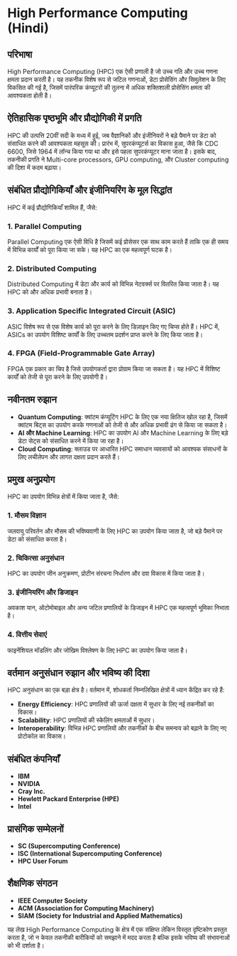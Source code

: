 # High Performance Computing (Hindi)

## परिभाषा
High Performance Computing (HPC) एक ऐसी प्रणाली है जो उच्च गति और उच्च गणना क्षमता प्रदान करती है। यह तकनीक विशेष रूप से जटिल गणनाओं, डेटा प्रोसेसिंग और सिमुलेशन के लिए विकसित की गई है, जिसमें पारंपरिक कंप्यूटरों की तुलना में अधिक शक्तिशाली प्रोसेसिंग क्षमता की आवश्यकता होती है।

## ऐतिहासिक पृष्ठभूमि और प्रौद्योगिकी में प्रगति
HPC की उत्पत्ति 20वीं सदी के मध्य में हुई, जब वैज्ञानिकों और इंजीनियरों ने बड़े पैमाने पर डेटा को संसाधित करने की आवश्यकता महसूस की। प्रारंभ में, सुपरकंप्यूटर्स का विकास हुआ, जैसे कि CDC 6600, जिसे 1964 में लॉन्च किया गया था और इसे पहला सुपरकंप्यूटर माना जाता है। इसके बाद, तकनीकी प्रगति ने Multi-core processors, GPU computing, और Cluster computing की दिशा में कदम बढ़ाया।

## संबंधित प्रौद्योगिकियाँ और इंजीनियरिंग के मूल सिद्धांत
HPC में कई प्रौद्योगिकियाँ शामिल हैं, जैसे:

### 1. Parallel Computing
Parallel Computing एक ऐसी विधि है जिसमें कई प्रोसेसर एक साथ काम करते हैं ताकि एक ही समय में विभिन्न कार्यों को पूरा किया जा सके। यह HPC का एक महत्वपूर्ण घटक है।

### 2. Distributed Computing
Distributed Computing में डेटा और कार्य को विभिन्न नेटवर्क्स पर वितरित किया जाता है। यह HPC को और अधिक प्रभावी बनाता है।

### 3. Application Specific Integrated Circuit (ASIC)
ASIC विशेष रूप से एक विशेष कार्य को पूरा करने के लिए डिज़ाइन किए गए चिप्स होते हैं। HPC में, ASICs का उपयोग विशिष्ट कार्यों के लिए उच्चतम प्रदर्शन प्राप्त करने के लिए किया जाता है।

### 4. FPGA (Field-Programmable Gate Array)
FPGA एक प्रकार का चिप है जिसे उपयोगकर्ता द्वारा प्रोग्राम किया जा सकता है। यह HPC में विशिष्ट कार्यों को तेजी से पूरा करने के लिए उपयोगी है।

## नवीनतम रुझान
- **Quantum Computing**: क्वांटम कंप्यूटिंग HPC के लिए एक नया क्षितिज खोल रहा है, जिसमें क्वांटम बिट्स का उपयोग करके गणनाओं को तेजी से और अधिक प्रभावी ढंग से किया जा सकता है।
- **AI और Machine Learning**: HPC का उपयोग AI और Machine Learning के लिए बड़े डेटा सेट्स को संसाधित करने में किया जा रहा है।
- **Cloud Computing**: क्लाउड पर आधारित HPC समाधान व्यवसायों को आवश्यक संसाधनों के लिए लचीलेपन और लागत दक्षता प्रदान करते हैं।

## प्रमुख अनुप्रयोग
HPC का उपयोग विभिन्न क्षेत्रों में किया जाता है, जैसे:

### 1. मौसम विज्ञान
जलवायु परिवर्तन और मौसम की भविष्यवाणी के लिए HPC का उपयोग किया जाता है, जो बड़े पैमाने पर डेटा को संसाधित करता है।

### 2. चिकित्सा अनुसंधान
HPC का उपयोग जीन अनुक्रमण, प्रोटीन संरचना निर्धारण और दवा विकास में किया जाता है।

### 3. इंजीनियरिंग और डिजाइन
अवकाश यान, ऑटोमोबाइल और अन्य जटिल प्रणालियों के डिजाइन में HPC एक महत्वपूर्ण भूमिका निभाता है।

### 4. वित्तीय सेवाएं
फाइनेंशियल मॉडलिंग और जोखिम विश्लेषण के लिए HPC का उपयोग किया जाता है।

## वर्तमान अनुसंधान रुझान और भविष्य की दिशा
HPC अनुसंधान का एक बड़ा क्षेत्र है। वर्तमान में, शोधकर्ता निम्नलिखित क्षेत्रों में ध्यान केंद्रित कर रहे हैं:

- **Energy Efficiency**: HPC प्रणालियों की ऊर्जा दक्षता में सुधार के लिए नई तकनीकों का विकास।
- **Scalability**: HPC प्रणालियों की स्केलिंग क्षमताओं में सुधार।
- **Interoperability**: विभिन्न HPC प्रणालियों और तकनीकों के बीच समन्वय को बढ़ाने के लिए नए प्रोटोकॉल का विकास।

## संबंधित कंपनियाँ
- **IBM**
- **NVIDIA**
- **Cray Inc.**
- **Hewlett Packard Enterprise (HPE)**
- **Intel**

## प्रासंगिक सम्मेलनों
- **SC (Supercomputing Conference)**
- **ISC (International Supercomputing Conference)**
- **HPC User Forum**

## शैक्षणिक संगठन
- **IEEE Computer Society**
- **ACM (Association for Computing Machinery)**
- **SIAM (Society for Industrial and Applied Mathematics)**

यह लेख High Performance Computing के क्षेत्र में एक संक्षिप्त लेकिन विस्तृत दृष्टिकोण प्रस्तुत करता है, जो न केवल तकनीकी बारीकियों को समझाने में मदद करता है बल्कि इसके भविष्य की संभावनाओं को भी दर्शाता है।